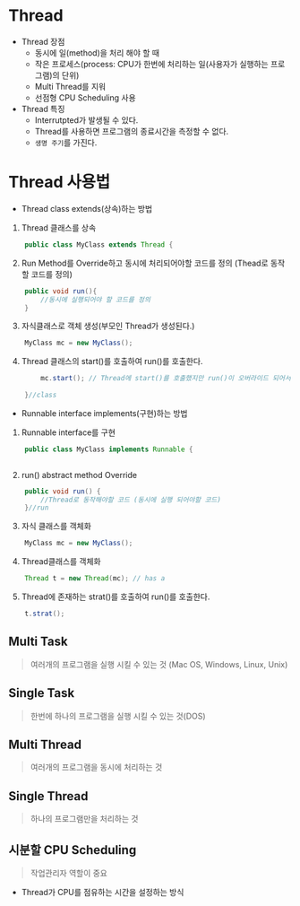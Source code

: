 # Thread
- Thread 장점
    - 동시에 일(method)을 처리 해야 할 때
    - 작은 프로세스(process: CPU가 한번에 처리하는 일(사용자가 실행하는 프로그램)의 단위)
    - Multi Thread를 지워
    - 선점형 CPU Scheduling 사용
- Thread 특징
    - Interrutpted가 발생될 수 있다.
    - Thread를 사용하면 프로그램의 종료시간을 측정할 수 없다.
    - `생명 주기`를 가진다.
    

# Thread 사용법

- Thread class extends(상속)하는 방법
1. Thread 클래스를 상속
```java
    public class MyClass extends Thread {

```

2. Run Method를 Override하고 동시에 처리되어야할 코드를 정의 (Thead로 동작할 코드를 정의)
```java
    public void run(){
        //동시에 실행되어야 할 코드를 정의
    }
```

3. 자식클래스로 객체 생성(부모인 Thread가 생성된다.)
```java
    MyClass mc = new MyClass();
```

4. Thread 클래스의 start()를 호출하여 run()를 호출한다.
```java
        mc.start(); // Thread에 start()를 호출했지만 run()이 오버라이드 되어서 내 클래스에 있는 run()가 호출된다.
  
    }//class
```


- Runnable interface implements(구현)하는 방법

1. Runnable interface를 구현
```java
    public class MyClass implements Runnable {
  
```

2. run() abstract method Override
```java
    public void run() {
        //Thread로 동작해야할 코드 (동시에 실행 되어야할 코드)
    }//run
```

3. 자식 클래스를 객체화
```java
    MyClass mc = new MyClass();
```

4. Thread클래스를 객체화
```java
    Thread t = new Thread(mc); // has a
```

5. Thread에 존재하는 strat()를 호출하여 run()를 호출한다.
```java
    t.strat();

```


## Multi Task
> 여러개의 프로그램을 실행 시킬 수 있는 것 (Mac OS, Windows, Linux, Unix)

## Single Task
> 한번에 하나의 프로그램을 실행 시킬 수 있는 것(DOS)

## Multi Thread
>  여러개의 프로그램을 동시에 처리하는 것

## Single Thread
> 하나의 프로그램만을 처리하는 것

## 시분할 CPU Scheduling
> 작업관리자 역할이 중요

- Thread가 CPU를 점유하는 시간을 설정하는 방식


